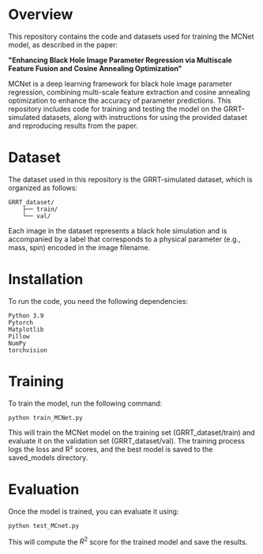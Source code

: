 # **Overview**

This repository contains the code and datasets used for training the MCNet model, as described in the paper:

**"Enhancing Black Hole Image Parameter Regression via Multiscale Feature Fusion and Cosine Annealing Optimization"**

MCNet is a deep learning framework for black hole image parameter regression, combining multi-scale feature extraction and cosine annealing optimization to enhance the accuracy of parameter predictions. This repository includes code for training and testing the model on the GRRT-simulated datasets, along with instructions for using the provided dataset and reproducing results from the paper.

# **Dataset**

The dataset used in this repository is the GRRT-simulated dataset, which is organized as follows:

```
GRRT_dataset/
    ├── train/
    └── val/
```

Each image in the dataset represents a black hole simulation and is accompanied by a label that corresponds to a physical parameter (e.g., mass, spin) encoded in the image filename.

# **Installation**

To run the code, you need the following dependencies:

```
Python 3.9
Pytorch
Matplotlib
Pillow
NumPy
torchvision
```

# **Training**

To train the model, run the following command:

```
python train_MCNet.py
```

This will train the MCNet model on the training set (GRRT_dataset/train) and evaluate it on the validation set (GRRT_dataset/val). The training process logs the loss and R² scores, and the best model is saved to the saved_models directory.

# **Evaluation**

Once the model is trained, you can evaluate it using:

```
python test_MCnet.py
```

This will compute the $R^2$ score for the trained model and save the results.
